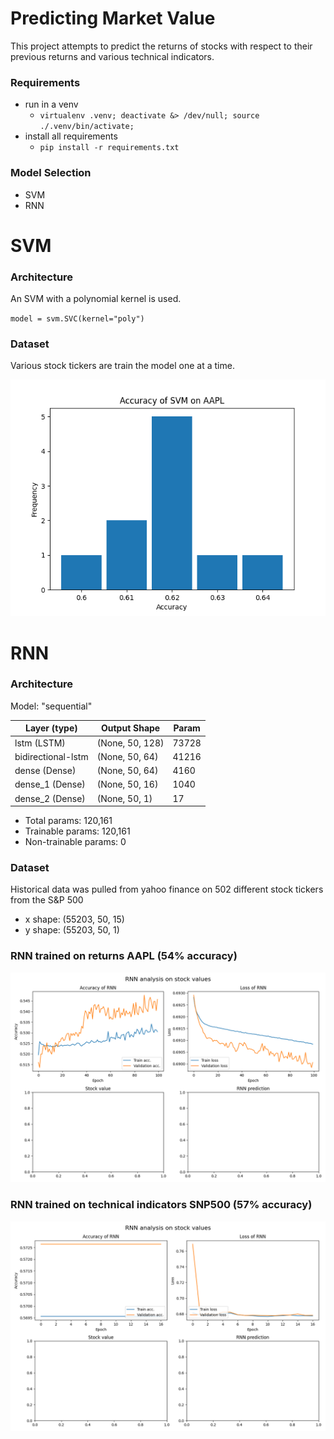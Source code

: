 # Predicting Market Value
This project attempts to predict the returns of stocks with respect to their previous returns and various technical indicators.

### Requirements
* run in a venv
    * `virtualenv .venv; deactivate &> /dev/null; source ./.venv/bin/activate;`
* install all requirements
    * `pip install -r requirements.txt`

### Model Selection

- SVM
- RNN


# SVM

### Architecture

An SVM with a polynomial kernel is used.

`model = svm.SVC(kernel="poly")`

### Dataset

Various stock tickers are train the model one at a time.

![accuracy-svm](graphs/svm/accuracy.png)


# RNN

### Architecture

Model: "sequential"

|    Layer (type)          |     Output Shape      |    Param    |
|--------------------------|-----------------------|-------------|
|    lstm (LSTM)           |    (None, 50, 128)    |    73728    |  
|    bidirectional-lstm    |    (None, 50, 64)     |    41216    |
|    dense (Dense)         |    (None, 50, 64)     |    4160     |
|    dense_1 (Dense)       |    (None, 50, 16)     |    1040     |
|    dense_2 (Dense)       |    (None, 50, 1)      |    17       |

* Total params: 120,161
* Trainable params: 120,161
* Non-trainable params: 0

### Dataset
Historical data was pulled from yahoo finance on 502 different stock tickers from the S&P 500

* x shape: (55203, 50, 15)
* y shape: (55203, 50, 1)


### RNN trained on returns AAPL (54% accuracy)
![accuracy](graphs/rnn/results-rnn.png)

### RNN trained on technical indicators SNP500 (57% accuracy)

![accuracy](graphs/rnn/snp500.png)
